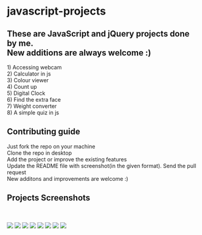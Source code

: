 # javascript-projects
<h2>These are JavaScript and jQuery projects done by me.<br> New additions are always welcome :)</h2>

<span>1) Accessing webcam</span><br>
<span>2) Calculator in js</span><br>
<span>3) Colour viewer</span><br>
<span>4) Count up</span><br>
<span>5) Digital Clock</span><br>
<span>6) Find the extra face</span><br>
<span>7) Weight converter</span><br>
<span>8) A simple quiz in js</span><br>

<h2>Contributing guide</h2>
Just fork the repo on your machine<br>
Clone the repo in desktop<br>
Add the project or improve the existing features<br>
Update the README file with screenshot(in the given format).
Send the pull request<br>
New additons and improvements are welcome :)<br>

<h2>Projects Screenshots</h2><br><br>

<img src="https://image.ibb.co/kMcyQb/12.png">
<img src="https://image.ibb.co/ca0J8w/calcula.png">
<img src="https://image.ibb.co/jrZv5b/color.png">
<img src="https://image.ibb.co/bYaXJw/count.png">
<img src="https://image.ibb.co/dgxOQb/clock.png">
<img src="https://image.ibb.co/hB6BBG/face.png">
<img src="https://image.ibb.co/c52q5b/convertor.png">
<img src="https://image.ibb.co/nddrBG/quiz.png">

